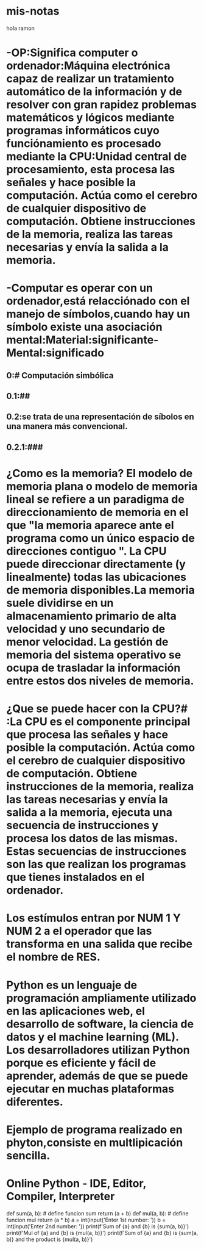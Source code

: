 # mis-notas
hola ramon
# -OP:Significa computer o ordenador:Máquina electrónica capaz de realizar un tratamiento automático de la información y de resolver con gran rapidez problemas matemáticos y lógicos mediante programas informáticos cuyo funciónamiento es procesado mediante la CPU:Unidad central de procesamiento, esta procesa las señales y hace posible la computación. Actúa como el cerebro de cualquier dispositivo de computación. Obtiene instrucciones de la memoria, realiza las tareas necesarias y envía la salida a la memoria.
# -Computar es operar con un ordenador,está relacciónado con el manejo de símbolos,cuando hay un símbolo existe una asociación mental:Material:significante-Mental:significado
## 0:# Computación simbólica
## 0.1:##
## 0.2:se trata de una representación de síbolos en una manera más convencional.
## 0.2.1:###                                                                                                                                                                            
# ¿Como es la memoria? El modelo de memoria plana o modelo de memoria lineal se refiere a un paradigma de direccionamiento de memoria en el que "la memoria aparece ante el programa como un único espacio de direcciones contiguo ". La CPU puede direccionar directamente (y linealmente) todas las ubicaciones de memoria disponibles.La memoria suele dividirse en un almacenamiento primario de alta velocidad y uno secundario de menor velocidad. La gestión de memoria del sistema operativo se ocupa de trasladar la información entre estos dos niveles de memoria.
# ¿Que se puede hacer con la CPU?# :La CPU es el componente principal que procesa las señales y hace posible la computación. Actúa como el cerebro de cualquier dispositivo de computación. Obtiene instrucciones de la memoria, realiza las tareas necesarias y envía la salida a la memoria, ejecuta una secuencia de instrucciones y procesa los datos de las mismas. Estas secuencias de instrucciones son las que realizan los programas que tienes instalados en el ordenador.
# Los estímulos entran por NUM 1 Y NUM 2 a el operador que las transforma en una salida que recibe el nombre de RES.
# Python es un lenguaje de programación ampliamente utilizado en las aplicaciones web, el desarrollo de software, la ciencia de datos y el machine learning (ML). Los desarrolladores utilizan Python porque es eficiente y fácil de aprender, además de que se puede ejecutar en muchas plataformas diferentes.
# Ejemplo de programa realizado en  phyton,consiste en multlipicación sencilla.

 # Online Python - IDE, Editor, Compiler, Interpreter

def sum(a, b):           # define funcion sum
    return (a + b)
def mul(a, b):           # define funcion mul
    return (a * b)
a = int(input('Enter 1st number: '))
b = int(input('Enter 2nd number: '))
print(f'Sum of {a} and {b} is {sum(a, b)}')
print(f'Mul of {a} and {b} is {mul(a, b)}')
print(f'Sum of {a} and {b} is {sum(a, b)} and the product is {mul(a, b)}')
